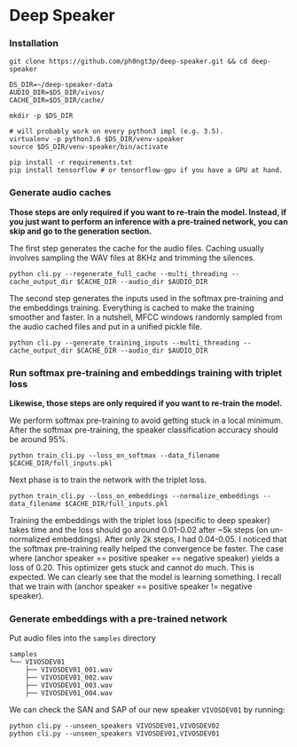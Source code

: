 # Deep Speaker

### Installation

```
git clone https://github.com/ph0ngt3p/deep-speaker.git && cd deep-speaker

DS_DIR=~/deep-speaker-data
AUDIO_DIR=$DS_DIR/vivos/
CACHE_DIR=$DS_DIR/cache/

mkdir -p $DS_DIR

# will probably work on every python3 impl (e.g. 3.5).
virtualenv -p python3.6 $DS_DIR/venv-speaker
source $DS_DIR/venv-speaker/bin/activate

pip install -r requirements.txt
pip install tensorflow # or tensorflow-gpu if you have a GPU at hand.
```

### Generate audio caches

**Those steps are only required if you want to re-train the model. Instead, if you just want to perform an inference with a pre-trained network, you can skip and go to the generation section.**

The first step generates the cache for the audio files. Caching usually involves sampling the WAV files at 8KHz and trimming the silences.

```
python cli.py --regenerate_full_cache --multi_threading --cache_output_dir $CACHE_DIR --audio_dir $AUDIO_DIR
```

The second step generates the inputs used in the softmax pre-training and the embeddings training. Everything is cached to make the training smoother and faster. In a nutshell, MFCC windows randomly sampled from the audio cached files and put in a unified pickle file.

```
python cli.py --generate_training_inputs --multi_threading --cache_output_dir $CACHE_DIR --audio_dir $AUDIO_DIR
```

### Run softmax pre-training and embeddings training with triplet loss

**Likewise, those steps are only required if you want to re-train the model.**

We perform softmax pre-training to avoid getting stuck in a local minimum. After the softmax pre-training, the speaker classification accuracy should be around 95%.

```
python train_cli.py --loss_on_softmax --data_filename $CACHE_DIR/full_inputs.pkl
```

Next phase is to train the network with the triplet loss.

```
python train_cli.py --loss_on_embeddings --normalize_embeddings --data_filename $CACHE_DIR/full_inputs.pkl
```

Training the embeddings with the triplet loss (specific to deep speaker) takes time and the loss should go around 0.01-0.02 after ~5k steps (on un-normalized embeddings). After only 2k steps, I had 0.04-0.05. I noticed that the softmax pre-training really helped the convergence be faster. The case where (anchor speaker == positive speaker == negative speaker) yields a loss of 0.20. This optimizer gets stuck and cannot do much. This is expected. We can clearly see that the model is learning something. I recall that we train with (anchor speaker == positive speaker != negative speaker).

### Generate embeddings with a pre-trained network

Put audio files into the `samples` directory
```
samples
└── VIVOSDEV01
    ├── VIVOSDEV01_001.wav
    ├── VIVOSDEV01_002.wav
    ├── VIVOSDEV01_003.wav
    ├── VIVOSDEV01_004.wav
```

We can check the SAN and SAP of our new speaker `VIVOSDEV01` by running:

```
python cli.py --unseen_speakers VIVOSDEV01,VIVOSDEV02
python cli.py --unseen_speakers VIVOSDEV01,VIVOSDEV01
```
